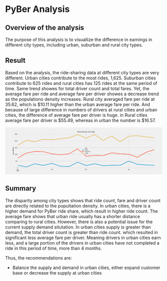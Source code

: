 # PyBer Analysis

## Overview of the analysis

The purpose of this analysis is to visuallize the difference in earnings in different city types, including urban, suburban and rural city types.

## Result

Based on the analysis, the ride-sharing data at different city types are very different. Urban cities contribute to the most rides, 1,625. Suburban cities contribute to 625 rides and rural cities has 125 rides at the same period of time. Same trend showes for total driver count and total fares. Yet, the average fare per ride and average fare per driver showes a decrease trend as the populationo density increases. Rural city averaged fare per ride at 35.62, which is $10.11 higher than the urban average fare per ride. And because of large difference in numbers of drivers at rural cities and urban cities, the difference of average fare per driver is huge. in Rural cities average fare per driver is $55.49, whereas in urban the number is $16.57.

![Alt text](analysis/PyBer_fare_summary.png?raw=true )

## Summary

The disparity among city types shows that ride count, fare and driver count are directly related to the popultation density. In urban cities, there is a higher demand for PyBer ride share, which result in higher ride count. The average fare shows that urban ride usually has a shorter distance comparing to rural cities. However, there is also a potential issue for the current supply demand situtation. In urban cities supply is greater than demand, the total driver count is greater than ride count. which resulted in significant less average fare per driver. Meaning drivers in urban cities earn less, and a large portion of the drivers in urban cities have not completed a ride in this period of time, more than 4 months.

Thus, the recommendations are:

- Balance the supply and demand in urban cities, either expand customer base or decrease the supply at urban cities
